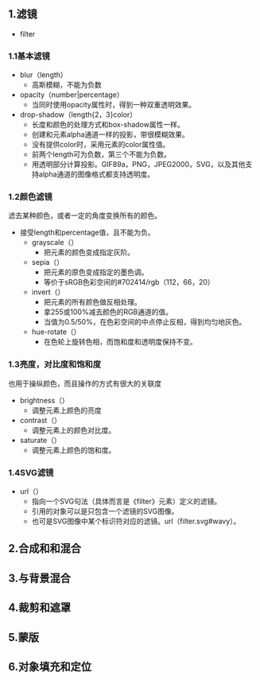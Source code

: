 ## 1.滤镜
+ filter
### 1.1基本滤镜
+ blur（length）
  + 高斯模糊，不能为负数
+ opacity（number|percentage）
  + 当同时使用opacity属性时，得到一种双重透明效果。
+ drop-shadow（length{2，3}color）
  + 长度和颜色的处理方式和box-shadow属性一样。
  + 创建和元素alpha通道一样的投影，带很模糊效果。
  + 没有提供color时，采用元素的color属性值。
  + 前两个length可为负数，第三个不能为负数。
  + 用透明部分计算投影。GIF89a，PNG，JPEG2000，SVG，以及其他支持alpha通道的图像格式都支持透明度。
### 1.2颜色滤镜
滤去某种颜色，或者一定的角度变换所有的颜色。
+ 接受length和percentage值，且不能为负。
  + grayscale（）
    + 把元素的颜色变成指定灰阶。
  + sepia（）
    + 把元素的原色变成指定的墨色调。
    + 等价于sRGB色彩空间的#702414/rgb（112，66，20）
  + invert（）
    + 把元素的所有颜色做反相处理。
    + 拿255或100%减去颜色的RGB通道的值。
    + 当值为0.5/50%，在色彩空间的中点停止反相，得到均匀地灰色。
  + hue-rotate（）
    + 在色轮上旋转色相，而饱和度和透明度保持不变。
### 1.3亮度，对比度和饱和度
也用于操纵颜色，而且操作的方式有很大的关联度
+ brightness（）
  + 调整元素上颜色的亮度
+ contrast（）
  + 调整元素上的颜色对比度。
+ saturate（）
  + 调整元素上颜色的饱和度。
### 1.4SVG滤镜
+ url（）
  + 指向一个SVG句法（具体而言是《filter》元素）定义的滤镜。
  + 引用的对象可以是只包含一个滤镜的SVG图像。
  + 也可是SVG图像中某个标识符对应的滤镜。url（filter.svg#wavy）。
## 2.合成和和混合
## 3.与背景混合
## 4.裁剪和遮罩
## 5.蒙版
## 6.对象填充和定位